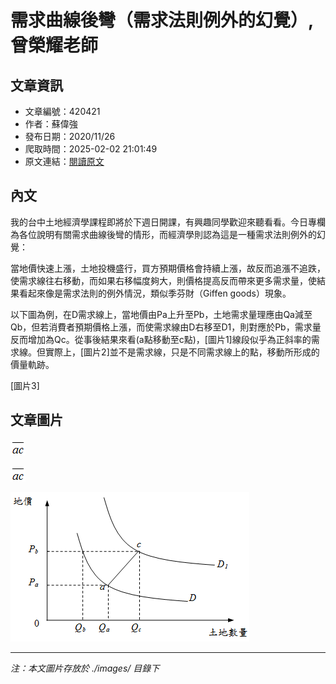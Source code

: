 # 需求曲線後彎（需求法則例外的幻覺）,曾榮耀老師

## 文章資訊
- 文章編號：420421
- 作者：蘇偉強
- 發布日期：2020/11/26
- 爬取時間：2025-02-02 21:01:49
- 原文連結：[閱讀原文](https://real-estate.get.com.tw/Columns/detail.aspx?no=420421)

## 內文
我的台中土地經濟學課程即將於下週日開課，有興趣同學歡迎來聽看看。今日專欄為各位說明有關需求曲線後彎的情形，而經濟學則認為這是一種需求法則例外的幻覺：

當地價快速上漲，土地投機盛行，買方預期價格會持續上漲，故反而追漲不追跌，使需求線往右移動，而如果右移幅度夠大，則價格提高反而帶來更多需求量，使結果看起來像是需求法則的例外情況，類似季芬財（Giffen goods）現象。

以下圖為例，在D需求線上，當地價由Pa上升至Pb，土地需求量理應由Qa減至Qb，但若消費者預期價格上漲，而使需求線由D右移至D1，則對應於Pb，需求量反而增加為Qc。從事後結果來看(a點移動至c點)，[圖片1]線段似乎為正斜率的需求線。但實際上，[圖片2]並不是需求線，只是不同需求線上的點，移動所形成的價量軌跡。

[圖片3]

## 文章圖片

![圖片1](./images/420421_8e7390a1.png)

![圖片2](./images/420421_8e7390a1.png)

![圖片3](./images/420421_9b5a41c9.png)


---
*注：本文圖片存放於 ./images/ 目錄下*
